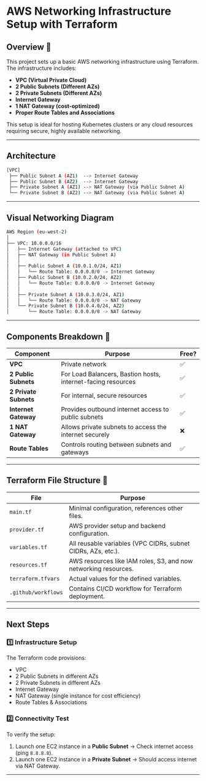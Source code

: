 # AWS Networking Infrastructure Setup with Terraform

## Overview 🚀

This project sets up a basic AWS networking infrastructure using Terraform.  
The infrastructure includes:

- **VPC (Virtual Private Cloud)**
- **2 Public Subnets (Different AZs)**
- **2 Private Subnets (Different AZs)**
- **Internet Gateway**
- **1 NAT Gateway (cost-optimized)**
- **Proper Route Tables and Associations**

This setup is ideal for hosting Kubernetes clusters or any cloud resources requiring secure, highly available networking.

---

## Architecture

```bash
[VPC]
 ├── Public Subnet A (AZ1)  --> Internet Gateway
 ├── Public Subnet B (AZ2)  --> Internet Gateway
 ├── Private Subnet A (AZ1) --> NAT Gateway (via Public Subnet A)
 └── Private Subnet B (AZ2) --> NAT Gateway (via Public Subnet A)
```

---

## Visual Networking Diagram

```bash
AWS Region (eu-west-2)
│
├── VPC: 10.0.0.0/16
│   ├── Internet Gateway (attached to VPC)
│   ├── NAT Gateway (in Public Subnet A)
│   │
│   ├── Public Subnet A (10.0.1.0/24, AZ1)
│   │   └── Route Table: 0.0.0.0/0 -> Internet Gateway
│   ├── Public Subnet B (10.0.2.0/24, AZ2)
│   │   └── Route Table: 0.0.0.0/0 -> Internet Gateway
│   │
│   ├── Private Subnet A (10.0.3.0/24, AZ1)
│   │   └── Route Table: 0.0.0.0/0 -> NAT Gateway
│   └── Private Subnet B (10.0.4.0/24, AZ2)
│       └── Route Table: 0.0.0.0/0 -> NAT Gateway
```

---


## Components Breakdown 🧩

| Component            | Purpose                                                        | Free? |
|---------------------|----------------------------------------------------------------|-------|
| **VPC**              | Private network                                                | ✅    |
| **2 Public Subnets** | For Load Balancers, Bastion hosts, internet-facing resources   | ✅    |
| **2 Private Subnets**| For internal, secure resources                                 | ✅    |
| **Internet Gateway** | Provides outbound internet access to public subnets            | ✅    |
| **1 NAT Gateway**    | Allows private subnets to access the internet securely         | ❌    |
| **Route Tables**     | Controls routing between subnets and gateways                  | ✅    |

---

## Terraform File Structure 📂

| File              | Purpose                                                                |
|-------------------|-----------------------------------------------------------------------|
| `main.tf`         | Minimal configuration, references other files.                        |
| `provider.tf`     | AWS provider setup and backend configuration.                         |
| `variables.tf`    | All reusable variables (VPC CIDRs, subnet CIDRs, AZs, etc.).           |
| `resources.tf`    | AWS resources like IAM roles, S3, and now networking resources.        |
| `terraform.tfvars`| Actual values for the defined variables.                              |
| `.github/workflows`| Contains CI/CD workflow for Terraform deployment.                    |

---

## Next Steps

### 1️⃣ Infrastructure Setup

The Terraform code provisions:

- VPC
- 2 Public Subnets in different AZs
- 2 Private Subnets in different AZs
- Internet Gateway
- NAT Gateway (single instance for cost efficiency)
- Route Tables & Associations

### 2️⃣ Connectivity Test

To verify the setup:

1. Launch one EC2 instance in a **Public Subnet** → Check internet access (ping `8.8.8.8`).
2. Launch one EC2 instance in a **Private Subnet** → Should access internet via NAT Gateway.

---
